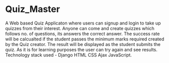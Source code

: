 # Quiz_Master
 A Web based Quiz Applicaton where users can signup and login to take up quizzes from their interest.
 Anyone can come and create quizzes which follows no. of questions, its answers the correct answer. 
 The success rate will be calcualted if the student passes the minimum marks required created by the Quiz creator.
 The result will be displayed as the student submits the quiz.
 As it is for learning purposes the user can try again and see results.
 Technology stack used  - Django HTML CSS Ajax JavaScript.
